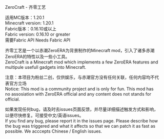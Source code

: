 ZeroCraft - 齐零工艺

适用MC版本：1.20.1  
Minecraft version: 1.20.1  
Fabric版本：0.16.10或以上  
Fabric version: 0.16.10 or greater  
需要Fabric API  Needs Fabric API

齐零工艺是一个以赤潮ZeroERA为背景制作的Minecraft mod，引入了诸多赤潮ZeroERA的特性以及一些小工具。  
ZeroCraft is a Minecraft mod which implements a few ZeroERA features and multipule usefull gadgets into Minecraft.

注意：本项目为粉丝二创，仅供娱乐，与赤潮官方没有任何关联，任何内容均不代表官方立场  
Notice: This mod is a community project and is only for fun. This mod has no assosiation with ZeroERA official and any content does not stands for official.

如果发现任何bug，请及时去issues页面反馈，并尽量详细描述触发方式和影响，以便尽快修复。可接受中文/英语issues。  
If you find any bug, please report it in the issues page. Please describe how the bug was triggered and what it affects so that we can patch it as fast as possible. We acccepts Chinese / English issues.
